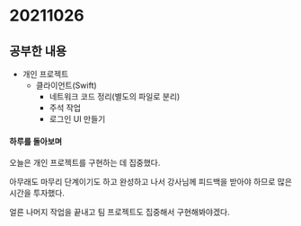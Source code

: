 # 20211026

## 공부한 내용
+ 개인 프로젝트
  - 클라이언트(Swift)
    * 네트워크 코드 정리(별도의 파일로 분리)
    * 주석 작업
    * 로그인 UI 만들기

#### 하루를 돌아보며
오늘은 개인 프로젝트를 구현하는 데 집중했다.

아무래도 마무리 단계이기도 하고 완성하고 나서 강사님께 피드백을 받아야 하므로 많은 시간을 투자했다.

얼른 나머지 작업을 끝내고 팀 프로젝트도 집중해서 구현해봐야겠다.
